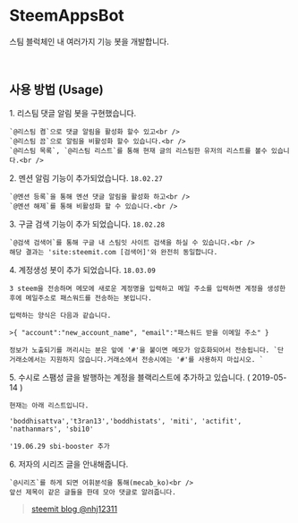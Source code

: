 # SteemAppsBot
스팀 블럭체인 내 여러가지 기능 봇을 개발합니다.

<br />

## 사용 방법 (Usage)

1\. 리스팀 댓글 알림 봇을 구현했습니다.

~~~
`@리스팀 켬`으로 댓글 알림을 활성화 할수 있고<br />
`@리스팀 끔`으로 알림을 비활성화 할수 있습니다.<br />
`@리스팀 목록`, `@리스팀 리스트`를 통해 현재 글의 리스팀한 유저의 리스트를 볼수 있습니다.<br />
~~~

2\. 멘션 알림 기능이 추가되었습니다. `18.02.27`

~~~
`@멘션 등록`을 통해 멘션 댓글 알림을 활성화 하고<br />
`@멘션 해제`를 통해 비활성화 할 수 있습니다.<br />
~~~

3\. 구글 검색 기능이 추가 되었습니다. `18.02.28`

~~~
`@검색 검색어`를 통해 구글 내 스팀잇 사이트 검색을 하실 수 있습니다.<br />
해당 결과는 'site:steemit.com [검색어]'와 완전히 동일합니다.
~~~

4\. 계정생성 봇이 추가 되었습니다. `18.03.09`

~~~
3 steem을 전송하며 메모에 새로운 계정명을 입력하고 메일 주소를 입력하면 계정을 생성한 후에 메일주소로 패스워드를 전송하는 봇입니다.

입력하는 양식은 다음과 같습니다.

>{ "account":"new_account_name", "email":"패스워드 받을 이메일 주소" }

정보가 노출되기를 꺼리시는 분은 앞에 '#'을 붙이면 메모가 암호화되어서 전송됩니다. `단 거래소에서는 지원하지 않습니다.거래소에서 전송시에는 '#'를 사용하지 마십시오. `

~~~

5\. 수시로 스팸성 글을 발행하는 계정을 블랙리스트에 추가하고 있습니다. ( 2019-05-14 )

~~~
현재는 아래 리스트입니다.

'boddhisattva','t3ran13','boddhistats', 'miti', 'actifit', 'nathanmars', 'sbi10'

'19.06.29 sbi-booster 추가
~~~

6\. 저자의 시리즈 글을 안내해줍니다. 

~~~
`@시리즈`를 하게 되면 어휘분석을 통해(mecab_ko)<br />
앞선 제목이 같은 글들을 한데 모아 댓글로 알려줍니다.
~~~


>[steemit blog @nhj12311](https://steemit.com/@nhj12311)
